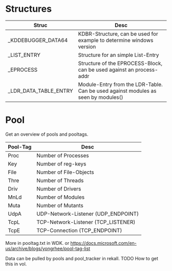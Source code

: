 # Structures
| Struc  | Desc |
| ------------- | ------------- |
| \_KDDEBUGGER_DATA64 | KDBR-Structure, can be used for example to determine windows version |
| \_LIST_ENTRY | Structure for an simple List-Entry |
| \_EPROCESS | Structure of the EPROCESS-Block, can be used against an process-addr |
| \_LDR_DATA_TABLE_ENTRY | Module-Entry from the LDR-Table. Can be used against modules as seen by modules() |

# Pool
Get an overview of pools and pooltags.

| Pool-Tag  | Desc |
| ------------- | ------------- |
| Proc  | Number of Processes  |
| Key | Number of reg-keys |
| File | Number of File-Objects |
| Thre | Number of Threads |
| Driv | Number of Drivers |
| MnLd | Number of Modules |
| Muta | Number of Mutants |
| UdpA | UDP-Network-Listener (UDP_ENDPOINT) |
| TcpL | TCP-Network-Listener (TCP_LISTENER) |
| TcpE | TCP-Connection (TCP_ENDPOINT) |

More in pooltag.txt in WDK. or https://docs.microsoft.com/en-us/archive/blogs/yongrhee/pool-tag-list

Data can be pulled by pools and pool_tracker in rekall.
TODO How to get this in vol.

